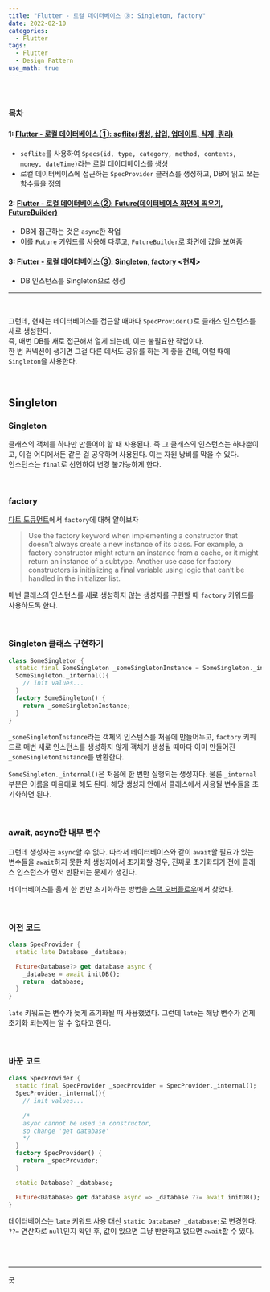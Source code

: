 ```yaml
---
title: "Flutter - 로컬 데이터베이스 ③: Singleton, factory"
date: 2022-02-10
categories:
  - Flutter
tags:
  - Flutter
  - Design Pattern
use_math: true
---
```

<br>

### 목차
#### 1: [Flutter - 로컬 데이터베이스 ①: sqflite(생성, 삽입, 업데이트, 삭제, 쿼리)](https://cyj893.github.io/flutter/Flutter2/)
- `sqflite`를 사용하여 `Specs(id, type, category, method, contents, money, dateTime)`라는 로컬 데이터베이스를 생성
- 로컬 데이터베이스에 접근하는 `SpecProvider` 클래스를 생성하고, DB에 읽고 쓰는 함수들을 정의

#### 2: [Flutter - 로컬 데이터베이스 ②: Future(데이터베이스 화면에 띄우기, FutureBuilder)](https://cyj893.github.io/flutter/Flutter2_2/)
- DB에 접근하는 것은 `async`한 작업
- 이를 `Future` 키워드를 사용해 다루고, `FutureBuilder`로 화면에 값을 보여줌

#### 3: [Flutter - 로컬 데이터베이스 ③: Singleton, factory](https://cyj893.github.io/flutter/Flutter2_3/) <현재>
- DB 인스턴스를 Singleton으로 생성

---

<br>

그런데, 현재는 데이터베이스를 접근할 때마다 `SpecProvider()`로 클래스 인스턴스를 새로 생성한다.  
즉, 매번 DB를 새로 접근해서 열게 되는데, 이는 불필요한 작업이다.  
한 번 커넥션이 생기면 그걸 다른 데서도 공유를 하는 게 좋을 건데, 이럴 때에 `Singleton`을 사용한다.

<br>

## Singleton

### Singleton
클래스의 객체를 하나만 만들어야 할 때 사용된다. 즉 그 클래스의 인스턴스는 하나뿐이고, 이걸 어디에서든 같은 걸 공유하며 사용된다. 이는 자원 낭비를 막을 수 있다.  
인스턴스는 `final`로 선언하여 변경 불가능하게 한다.

<br>

### factory
[다트 도큐먼트](https://dart.dev/guides/language/language-tour#factory-constructors)에서 `factory`에 대해 알아보자

> Use the factory keyword when implementing a constructor that doesn’t always create a new instance of its class. For example, a factory constructor might return an instance from a cache, or it might return an instance of a subtype. Another use case for factory constructors is initializing a final variable using logic that can’t be handled in the initializer list.

매번 클래스의 인스턴스를 새로 생성하지 않는 생성자를 구현할 때 `factory` 키워드를 사용하도록 한다.

<br>

### Singleton 클래스 구현하기

```dart
class SomeSingleton {
  static final SomeSingleton _someSingletonInstance = SomeSingleton._internal();
  SomeSingleton._internal(){
    // init values...
  }
  factory SomeSingleton() {
    return _someSingletonInstance;
  }
}
```

`_someSingletonInstance`라는 객체의 인스턴스를 처음에 만들어두고, `factory` 키워드로 매번 새로 인스턴스를 생성하지 않게 객체가 생성될 때마다 이미 만들어진 `_someSingletonInstance`를 반환한다.

`SomeSingleton._internal()`은 처음에 한 번만 실행되는 생성자다. 물론 `_internal` 부분은 이름을 마음대로 해도 된다. 해당 생성자 안에서 클래스에서 사용될 변수들을 초기화하면 된다.

<br>

### await, async한 내부 변수
그런데 생성자는 `async`할 수 없다. 따라서 데이터베이스와 같이 `await`할 필요가 있는 변수들을 `await`하지 못한 채 생성자에서 초기화할 경우, 진짜로 초기화되기 전에 클래스 인스턴스가 먼저 반환되는 문제가 생긴다.

데이터베이스를 옳게 한 번만 초기화하는 방법을 [스택 오버플로우](https://stackoverflow.com/questions/67049107/the-non-nullable-variable-database-must-be-initialized)에서 찾았다.  

<br>

### 이전 코드
```dart
class SpecProvider {
  static late Database _database;

  Future<Database?> get database async {
    _database = await initDB();
    return _database;
  }
}
```
`late` 키워드는 변수가 늦게 초기화될 때 사용했었다. 그런데 `late`는 해당 변수가 언제 초기화 되는지는 알 수 없다고 한다.

<br>

### 바꾼 코드
```dart
class SpecProvider {
  static final SpecProvider _specProvider = SpecProvider._internal();
  SpecProvider._internal(){
    // init values...
    
    /*
    async cannot be used in constructor,
    so change 'get database'
    */
  }
  factory SpecProvider() {
    return _specProvider;
  }

  static Database? _database;

  Future<Database> get database async => _database ??= await initDB();
}
```
데이터베이스는 `late` 키워드 사용 대신 `static Database? _database;`로 변경한다.  
`??=` 연산자로 `null`인지 확인 후, 값이 있으면 그냥 반환하고 없으면 `await`할 수 있다.

<br>


<br>

---

굿  
<br>
